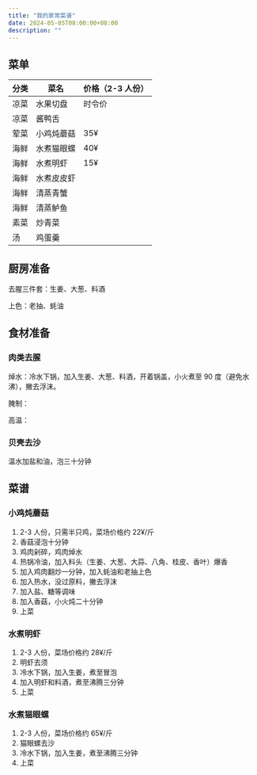 ```yaml
---
title: "我的家常菜谱"
date: 2024-05-05T08:00:00+08:00
description: ""
---
```


## 菜单

| 分类 | 菜名       | 价格（2-3 人份） |
| ---- | ---------- | ---------------- |
| 凉菜 | 水果切盘   | 时令价           |
| 凉菜 | 酱鸭舌     |                  |
| 荤菜 | 小鸡炖蘑菇 | 35¥              |
| 海鲜 | 水煮猫眼螺 | 40¥              |
| 海鲜 | 水煮明虾   | 15¥              |
| 海鲜 | 水煮皮皮虾 |                  |
| 海鲜 | 清蒸青蟹   |                  |
| 海鲜 | 清蒸鲈鱼   |                  |
| 素菜 | 炒青菜     |                  |
| 汤   | 鸡蛋羹     |                  |

## 厨房准备

去腥三件套：生姜、大葱、料酒

上色：老抽、蚝油

## 食材准备

### 肉类去腥

焯水：冷水下锅，加入生姜、大葱、料酒，开着锅盖，小火煮至 90 度（避免水沸），撇去浮沫。

腌制：

高温：

### 贝壳去沙

温水加盐和油，泡三十分钟

## 菜谱

### 小鸡炖蘑菇

1. 2-3 人份，只需半只鸡，菜场价格约 22¥/斤
2. 香菇浸泡十分钟
3. 鸡肉剁碎，鸡肉焯水
4. 热锅冷油，加入料头（生姜、大葱、大蒜、八角、桂皮、香叶）爆香
5. 加入鸡肉翻炒一分钟，加入蚝油和老抽上色
6. 加入热水，没过原料，撇去浮沫
7. 加入盐、糖等调味
8. 加入香菇，小火炖二十分钟
9. 上菜

### 水煮明虾

1. 2-3 人份，菜场价格约 28¥/斤
2. 明虾去须
3. 冷水下锅，加入生姜，煮至冒泡
4. 加入明虾和料酒，煮至沸腾三分钟
5. 上菜

### 水煮猫眼螺

1. 2-3 人份，菜场价格约 65¥/斤
2. 猫眼螺去沙
3. 冷水下锅，加入生姜，煮至沸腾三分钟
4. 上菜
